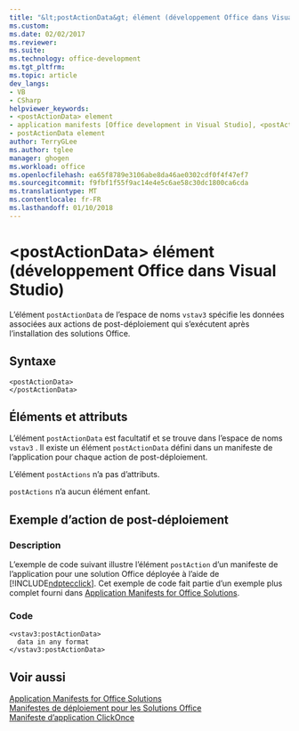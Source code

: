 ```yaml
---
title: "&lt;postActionData&gt; élément (développement Office dans Visual Studio) | Documents Microsoft"
ms.custom: 
ms.date: 02/02/2017
ms.reviewer: 
ms.suite: 
ms.technology: office-development
ms.tgt_pltfrm: 
ms.topic: article
dev_langs:
- VB
- CSharp
helpviewer_keywords:
- <postActionData> element
- application manifests [Office development in Visual Studio], <postActionData> element
- postActionData element
author: TerryGLee
ms.author: tglee
manager: ghogen
ms.workload: office
ms.openlocfilehash: ea65f8789e3106abe8da46ae0302cdf0f4f47ef7
ms.sourcegitcommit: f9fbf1f55f9ac14e4e5c6ae58c30dc1800ca6cda
ms.translationtype: MT
ms.contentlocale: fr-FR
ms.lasthandoff: 01/10/2018
---
```

# <a name="ltpostactiondatagt-element-office-development-in-visual-studio"></a>&lt;postActionData&gt; élément (développement Office dans Visual Studio)
  L’élément `postActionData` de l’espace de noms `vstav3` spécifie les données associées aux actions de post-déploiement qui s’exécutent après l’installation des solutions Office.  
  
## <a name="syntax"></a>Syntaxe  
  
```  
<postActionData>  
</postActionData>  
```  
  
## <a name="elements-and-attributes"></a>Éléments et attributs  
 L’élément `postActionData` est facultatif et se trouve dans l’espace de noms `vstav3` . Il existe un élément `postActionData` défini dans un manifeste de l’application pour chaque action de post-déploiement.  
  
 L’élément `postActions` n’a pas d’attributs.  
  
 `postActions` n’a aucun élément enfant.  
  
## <a name="post-deployment-action-example"></a>Exemple d’action de post-déploiement  
  
### <a name="description"></a>Description  
 L’exemple de code suivant illustre l’élément `postAction` d’un manifeste de l’application pour une solution Office déployée à l’aide de [!INCLUDE[ndptecclick](../vsto/includes/ndptecclick-md.md)]. Cet exemple de code fait partie d’un exemple plus complet fourni dans [Application Manifests for Office Solutions](../vsto/application-manifests-for-office-solutions.md).  
  
### <a name="code"></a>Code  
  
```  
<vstav3:postActionData>  
  data in any format  
</vstav3:postActionData>  
```  
  
## <a name="see-also"></a>Voir aussi  
 [Application Manifests for Office Solutions](../vsto/application-manifests-for-office-solutions.md)   
 [Manifestes de déploiement pour les Solutions Office](../vsto/deployment-manifests-for-office-solutions.md)   
 [Manifeste d’application ClickOnce](/visualstudio/deployment/clickonce-application-manifest)  
  
  